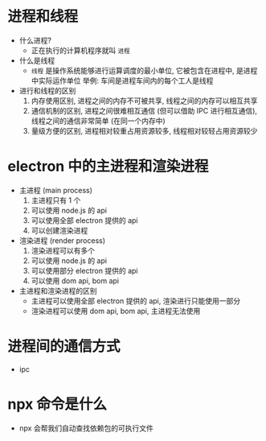 # 进程和线程

- 什么进程?
  - 正在执行的计算机程序就叫 `进程`
- 什么是线程
  - `线程` 是操作系统能够进行运算调度的最小单位, 它被包含在进程中, 是进程中实际运作单位
    举例: 车间是进程车间内的每个工人是线程
- 进行和线程的区别
  1. 内存使用区别, 进程之间的内存不可被共享, 线程之间的内存可以相互共享
  2. 通信机制的区别, 进程之间很难相互通信 (但可以借助 IPC 进行相互通信), 线程之间的通信非常简单 (在同一个内存中)
  3. 量级方便的区别, 进程相对较重占用资源较多, 线程相对较轻占用资源较少

# electron 中的主进程和渲染进程

- 主进程 (main process)
  1. 主进程只有 1 个
  2. 可以使用 node.js 的 api
  3. 可以使用全部 electron 提供的 api
  4. 可以创建渲染进程
- 渲染进程 (render process)
  1. 渲染进程可以有多个
  2. 可以使用 node.js 的 api
  3. 可以使用部分 electron 提供的 api
  4. 可以使用 dom api, bom api
- 主进程和渲染进程的区别
  - 主进程可以使用全部 electron 提供的 api, 渲染进行只能使用一部分
  - 渲染进程可以使用 dom api, bom api, 主进程无法使用

# 进程间的通信方式

- ipc

# npx 命令是什么

- npx 会帮我们自动查找依赖包的可执行文件
